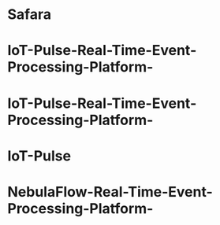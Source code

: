 # Safara
# IoT-Pulse-Real-Time-Event-Processing-Platform-
# IoT-Pulse-Real-Time-Event-Processing-Platform-
# IoT-Pulse
# NebulaFlow-Real-Time-Event-Processing-Platform-

